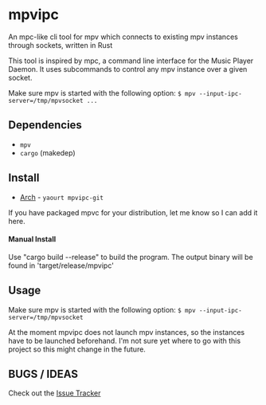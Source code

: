 # mpvipc

An mpc-like cli tool for mpv which connects to existing mpv instances through sockets, written in Rust

This tool is inspired by mpc, a command line interface for the Music Player Daemon.
It uses subcommands to control any mpv instance over a given socket.

Make sure mpv is started with the following option:
`
$ mpv --input-ipc-server=/tmp/mpvsocket ...
`

## Dependencies

- `mpv`
- `cargo` (makedep)

## Install

- [Arch](https://aur.archlinux.org/packages/mpvipc-git) - `yaourt mpvipc-git`

If you have packaged mpvc for your distribution, let me know so I can add it here.

#### Manual Install

Use "cargo build --release" to build the program.
The output binary will be found in 'target/release/mpvipc'

## Usage

Make sure mpv is started with the following option:
`
$ mpv --input-ipc-server=/tmp/mpvsocket
`

At the moment mpvipc does not launch mpv instances, so the instances have to be launched beforehand.
I'm not sure yet where to go with this project so this might change in the future.

## BUGS / IDEAS

Check out the [Issue Tracker](https://github.com/freijon/mpvipc/issues)